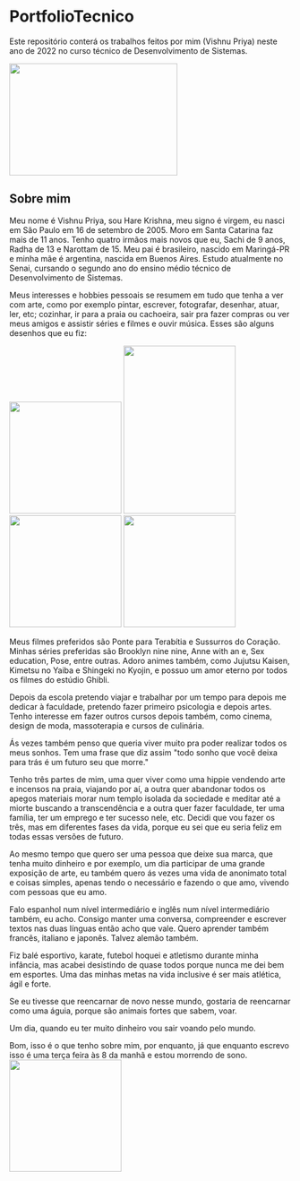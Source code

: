# PortfolioTecnico
Este repositório conterá os trabalhos feitos por mim (Vishnu Priya) neste ano de 2022 no curso técnico de Desenvolvimento de Sistemas. 

<img src= "https://user-images.githubusercontent.com/102593327/176678287-118c49c2-126c-4dea-88dc-7dc2275b22ac.jpeg" width="300" height="200">




## **Sobre mim** 
Meu nome é Vishnu Priya, sou Hare Krishna, meu signo é virgem, eu nasci em São Paulo em 16 de setembro de 2005. Moro em Santa Catarina faz mais de 11 anos. Tenho quatro irmãos mais novos que eu, Sachi de 9 anos, Radha de 13 e Narottam de 15. Meu pai é brasileiro, nascido em Maringá-PR e minha mãe é argentina, nascida em Buenos Aires.
Estudo atualmente no Senai, cursando o segundo ano do ensino médio técnico de Desenvolvimento de Sistemas.

Meus interesses e hobbies pessoais se resumem em tudo que tenha a ver com arte, como por exemplo pintar, escrever, fotografar, desenhar, atuar, ler, etc; cozinhar, ir para a praia ou cachoeira, sair pra fazer compras ou ver meus amigos e assistir séries e filmes e ouvir música.
Esses são alguns desenhos que eu fiz:


<img src="https://user-images.githubusercontent.com/102593327/160610696-c39431b3-2041-4180-a932-fa72772667d0.png" width="200" height="200">

<img src= "https://user-images.githubusercontent.com/102593327/160610816-81906029-e992-4317-a6ca-d88e8ee7d820.png" width="200" height="300">

<img src= "https://user-images.githubusercontent.com/102593327/160610877-1f30c2ed-6c49-42f9-9ae8-a231af4a026a.jpg" width="200" height="200">

<img src= "https://user-images.githubusercontent.com/102593327/160610920-c2285682-54e8-40d7-9edf-3c9731d1020e.png" width="200" height="200">



Meus filmes preferidos são Ponte para Terabítia e Sussurros do Coração. Minhas séries preferidas são Brooklyn nine nine, Anne with an e, Sex education, Pose, entre outras. Adoro animes também, como Jujutsu Kaisen, Kimetsu no Yaiba e Shingeki no Kyojin, e possuo um amor eterno por todos os filmes do estúdio Ghibli.

Depois da escola pretendo viajar e trabalhar por um tempo para depois me dedicar à faculdade, pretendo fazer primeiro psicologia e depois artes. Tenho interesse em fazer outros cursos depois também, como cinema, design de moda, massoterapia e cursos de culinária. 

Ás vezes também penso que queria viver muito pra poder realizar todos os meus sonhos. Tem uma frase que diz assim "todo sonho que você deixa para trás é um futuro seu que morre." 

Tenho três partes de mim, uma quer viver como uma hippie vendendo arte e incensos na praia, viajando por aí, a outra quer abandonar todos os apegos materiais morar num templo isolada da sociedade e meditar até a miorte buscando a transcendência e a outra quer fazer faculdade, ter uma família, ter um emprego e ter sucesso nele, etc. Decidi que vou fazer os três, mas em diferentes fases da vida, porque eu sei que eu seria feliz em todas essas versões de futuro. 

Ao mesmo tempo que quero ser uma pessoa que deixe sua marca, que tenha muito dinheiro e por exemplo, um dia participar de uma grande exposição de arte, eu também quero ás vezes uma vida de anonimato total e coisas simples, apenas tendo o necessário e fazendo o que amo, vivendo com pessoas que eu amo. 

Falo espanhol num nível intermediário e inglês num nível intermediário também, eu acho. Consigo manter uma conversa, compreender e escrever textos nas duas línguas então acho que vale. Quero aprender também francês, italiano e japonês. Talvez alemão também.

Fiz balé esportivo, karate, futebol hoquei e atletismo durante minha infância, mas acabei desistindo de quase todos porque nunca me dei bem em esportes. Uma das minhas metas na vida inclusive é ser mais atlética, ágil e forte. 

Se eu tivesse que reencarnar de novo nesse mundo, gostaria de reencarnar como uma águia, porque são animais fortes que sabem, voar. 

Um dia, quando eu ter muito dinheiro vou sair voando pelo mundo. 

Bom, isso é o que tenho sobre mim, por enquanto, já que enquanto escrevo isso é uma terça feira às 8 da manhã e estou morrendo de sono. 
<img src= "https://user-images.githubusercontent.com/102593327/160611995-20bb61c7-af4f-4278-b7b4-4aa0ba2371f9.png" width="200" height="200">





